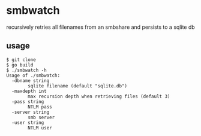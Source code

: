 # smbwatch

recursively retries all filenames from an smbshare and persists to a sqlite db

## usage

    $ git clone
    $ go build
    $ ./smbwatch -h
    Usage of ./smbwatch:
      -dbname string
            sqlite filename (default "sqlite.db")
      -maxdepth int
            max recursion depth when retrieving files (default 3)
      -pass string
            NTLM pass
      -server string
            smb server
      -user string
            NTLM user
    
